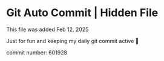 # Git Auto Commit | Hidden File

This file was added Feb 12, 2025

Just for fun and keeping my daily git commit active 🤪

commit number: 601928
